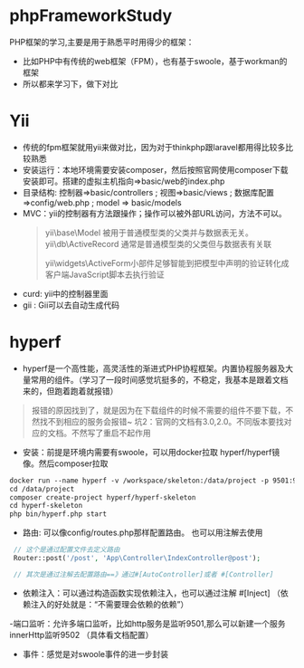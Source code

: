 # phpFrameworkStudy
PHP框架的学习,主要是用于熟悉平时用得少的框架：
- 比如PHP中有传统的web框架（FPM），也有基于swoole，基于workman的框架
- 所以都来学习下，做下对比

# Yii
- 传统的fpm框架就用yii来做对比，因为对于thinkphp跟laravel都用得比较多比较熟悉
- 安装运行：本地环境需要安装composer，然后按照官网使用composer下载安装即可。搭建的虚拟主机指向=>basic/web的index.php
- 目录结构: 控制器=>basic/controllers ; 视图=>basic/views ; 数据库配置=>config/web.php  ; model => basic/models
- MVC：yii的控制器有方法跟操作；操作可以被外部URL访问，方法不可以。
  > yii\base\Model 被用于普通模型类的父类并与数据表无关。yii\db\ActiveRecord 通常是普通模型类的父类但与数据表有关联
  >
  >  yii\widgets\ActiveForm小部件足够智能到把模型中声明的验证转化成客户端JavaScript脚本去执行验证
- curd: yii中的控制器里面
- gii :  Gii可以去自动生成代码


# hyperf

- hyperf是一个高性能，高灵活性的渐进式PHP协程框架。内置协程服务器及大量常用的组件。（学习了一段时间感觉坑挺多的，不稳定，我基本是跟着文档来的，但跑着跑着就报错）
> 报错的原因找到了，就是因为在下载组件的时候不需要的组件不要下载，不然找不到相应的服务会报错~
> 坑2：官网的文档有3.0,2.0。不同版本要找对应的文档。不然写了重启不起作用

- 安装：前提是环境内需要有swoole，可以用docker拉取 hyperf/hyperf镜像。然后composer拉取 
```dockerfile
docker run --name hyperf -v /workspace/skeleton:/data/project -p 9501:9501 -it --privileged -u root --entrypoint /bin/sh hyperf/hyperf:8.0-alpine-v3.15-swoole
cd /data/project
composer create-project hyperf/hyperf-skeleton
cd hyperf-skeleton
php bin/hyperf.php start
```

- 路由: 可以像config/routes.php那样配置路由。 也可以用注解去使用
```php
 // 这个是通过配置文件去定义路由
 Router::post('/post', 'App\Controller\IndexController@post');

 // 其次是通过注解去配置路由==》通过#[AutoController]或者 #[Controller]
```
- 依赖注入：可以通过构造函数实现依赖注入，也可以通过注解 #[Inject] （依赖注入的好处就是：“不需要理会依赖的依赖”）

-端口监听：允许多端口监听，比如http服务是监听9501,那么可以新建一个服务innerHttp监听9502 （具体看文档配置）

- 事件：感觉是对swoole事件的进一步封装



